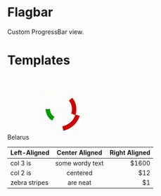 Flagbar
=======

Custom ProgressBar view.

Templates
=======

Belarus
<img src="https://raw.githubusercontent.com/pahanez/flagbar/master/img/belarus_int.gif">

| Left-Aligned  | Center Aligned  | Right Aligned |
| :------------ |:---------------:| -----:|
| col 3 is      | some wordy text | $1600 |
| col 2 is      | centered        |   $12 |
| zebra stripes | are neat        |    $1 |




